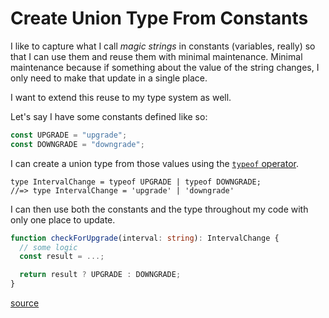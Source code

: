 # Create Union Type From Constants

I like to capture what I call _magic strings_ in constants (variables, really)
so that I can use them and reuse them with minimal maintenance. Minimal
maintenance because if something about the value of the string changes, I only
need to make that update in a single place.

I want to extend this reuse to my type system as well.

Let's say I have some constants defined like so:

```typescript
const UPGRADE = "upgrade";
const DOWNGRADE = "downgrade";
```

I can create a union type from those values using the [`typeof`
operator](https://www.typescriptlang.org/docs/handbook/2/typeof-types.html).

```
type IntervalChange = typeof UPGRADE | typeof DOWNGRADE;
//=> type IntervalChange = 'upgrade' | 'downgrade'
```

I can then use both the constants and the type throughout my code with only one
place to update.

```typescript
function checkForUpgrade(interval: string): IntervalChange {
  // some logic
  const result = ...;

  return result ? UPGRADE : DOWNGRADE;
}
```

[source](https://twitter.com/jbrancha/status/1565770454052249601?s=20&t=4seYY0mzoTFeDCiFwRB91g)
